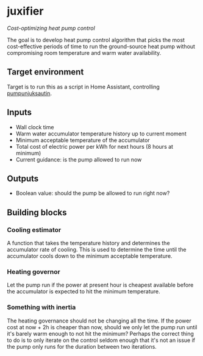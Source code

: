# juxifier
_Cost-optimizing heat pump control_

The goal is to develop heat pump control algorithm that picks the most cost-effective periods of time to run the ground-source heat pump without compromising room temperature and warm water availability.

## Target environment
Target is to run this as a script in Home Assistant, controlling [pumpunjuksautin](https://github.com/zouppen/pumpunjuksautin).

## Inputs
- Wall clock time
- Warm water accumulator temperature history up to current moment
- Minimum acceptable temperature of the accumulator
- Total cost of electric power per kWh for next hours (8 hours at minimum)
- Current guidance: is the pump allowed to run now

## Outputs
- Boolean value: should the pump be allowed to run right now?

## Building blocks

### Cooling estimator
A function that takes the temperature history and determines the accumulator rate of cooling.
This is used to determine the time until the accumulator cools down to the minimum acceptable temperature.

### Heating governor
Let the pump run if the power at present hour is cheapest available before the accumulator is expected to hit the minimum temperature.

### Something with inertia
The heating governance should not be changing all the time.
If the power cost at now + 2h is cheaper than now, should we only let the pump run until it's barely warm enough to not hit the minimum?
Perhaps the correct thing to do is to only iterate on the control seldom enough that it's not an issue if the pump only runs for the duration between two iterations.
